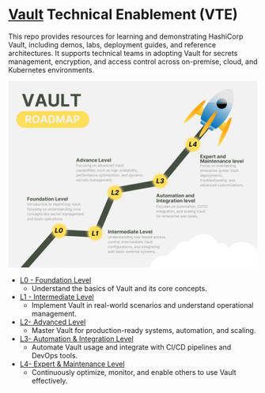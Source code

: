 # [Vault](https://www.hashicorp.com/products/vault) Technical Enablement (VTE)
This repo provides resources for learning and demonstrating HashiCorp Vault, including demos, labs, deployment guides, and reference architectures. It supports technical teams in adopting Vault for secrets management, encryption, and access control across on-premise, cloud, and Kubernetes environments.

![Vault Technical Enablement](images/vault-roadmap.webp)

- [L0 - Foundation Level](roadmap/L0-foundation.md) 
    - Understand the basics of Vault and its core concepts.
- [L1 - Intermediate Level](roadmap/L1-intermediate.md) 
    - Implement Vault in real-world scenarios and understand operational management.
- [L2- Advanced Level](roadmap/L2-advanced.md)
    -  Master Vault for production-ready systems, automation, and scaling.
- [L3- Automation & Integration Level](roadmap/L3-automation.md)
    -  Automate Vault usage and integrate with CI/CD pipelines and DevOps tools.
- [L4- Expert & Maintenance Level](roadmap/L4-expert.md)
    - Continuously optimize, monitor, and enable others to use Vault effectively.
